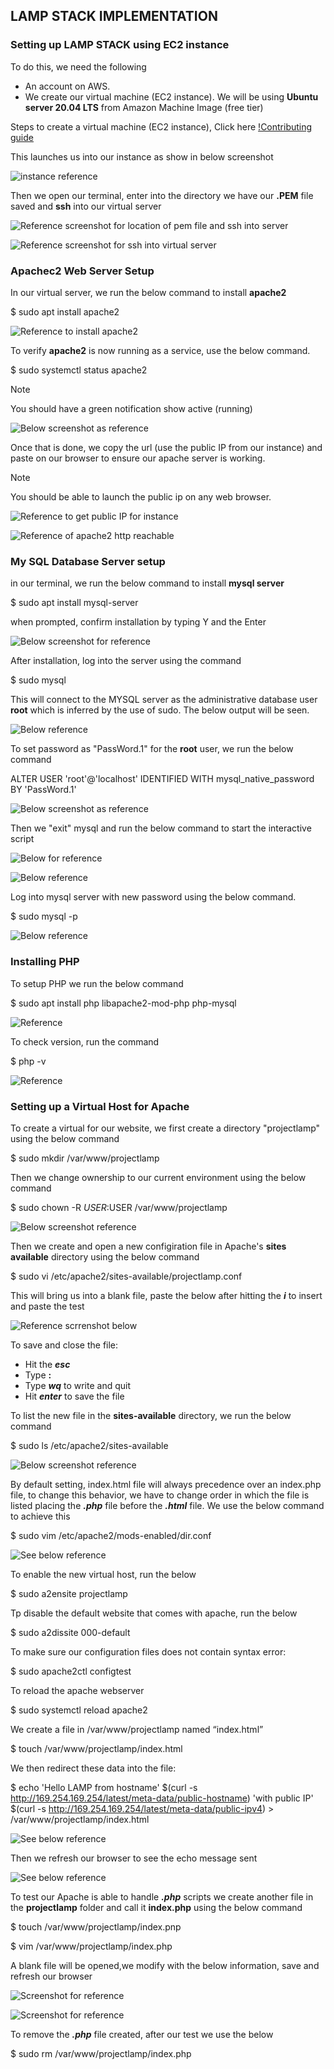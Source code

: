 ## LAMP STACK IMPLEMENTATION ##
### Setting up LAMP STACK using EC2 instance ###
To do this, we need the following 
- An account on AWS.
- We create our virtual machine (EC2 instance). We will be using **Ubuntu server 20.04 LTS** from Amazon Machine Image (free tier)

Steps to create a virtual machine (EC2 instance), Click here [!Contributing guide](Creating_Server_on_AWS.md)

This launches us into our instance as show in below screenshot

![instance reference](Images/EC2_instance.png)

Then we open our terminal, enter into the directory we have our **.PEM** file saved and **ssh** into our virtual server

![Reference screenshot for location of pem file and ssh into server](Images/PEM_key.png)

![Reference screenshot for ssh into virtual server](Images/ssh_EC2_instance.png)

### Apachec2 Web Server Setup ###

In our virtual server, we run the below command to install **apache2** 

$ sudo apt install apache2

![Reference to install apache2](Images/apache2.png)

To verify **apache2** is now running as a service, use the below command. 

$  sudo  systemctl status apache2
>[!Note]
>You should have a green notification show active (running)

![Below screenshot as reference](Images/apache2_install.png)

Once that is done, we copy the url (use the public IP from our instance) and paste on our browser to ensure our apache server is working. 
>[!Note]
>You should be able to launch the public ip on any web browser.

![Reference to get public IP for instance](Images/apache_ec2.png)

![Reference of apache2 http reachable](Images/apache_html.png)

### My SQL Database Server setup ###

in our terminal, we run the below command to install **mysql server**

$ sudo apt install mysql-server

when prompted, confirm installation by typing Y and the Enter

![Below screenshot for reference](Images/sqlserver_install.png)

After installation, log into the server using the command

$ sudo mysql

This will connect to the MYSQL server as the administrative database user **root** which is inferred by the use of sudo. The below output will be seen.

![Below reference](Images/sql_login.png)

To set password as "PassWord.1" for the **root** user, we run the below command

ALTER USER 'root'@'localhost' IDENTIFIED WITH mysql_native_password BY 'PassWord.1'

![Below screenshot as reference](Images/mysql_password.png)

Then we "exit" mysql and run the below command to start the interactive script

![Below for reference](Images/sql_interactive.png)

![Below reference](Images/sql_interactive2.png)

Log into mysql server with new password using the below command.

$ sudo mysql -p

![Below reference](Images/sql_test.png)

### Installing PHP ###

To setup PHP we run the below command

$ sudo apt install php libapache2-mod-php php-mysql

![Reference](Images/php_install.png)

To check version, run the command

$ php -v

![Reference](Images/php_version.png)

### Setting up a Virtual Host for Apache ###

To create a virtual for our website, we first create a directory "projectlamp" using the below command

$ sudo mkdir /var/www/projectlamp

Then we change ownership to our current environment using the below command

$ sudo chown -R $USER:$USER /var/www/projectlamp

![Below screenshot reference](Images/dir.png)

Then we create and open a new configiration file in Apache's **sites available** directory using the below command

$ sudo vi /etc/apache2/sites-available/projectlamp.conf

This will bring us into a blank file, paste the below after hitting the ***i*** to insert and paste the test

![Reference scrrenshot below](Images/php_apache.png)

To save and close the file:
- Hit the ***esc***
- Type **:**
- Type ***wq*** to write and quit
- Hit ***enter*** to save the file

To list the new file in the **sites-available** directory, we run the below command

$ sudo ls /etc/apache2/sites-available

![Below screenshot reference](Images/ls_apache.png)

By default setting, index.html file will always precedence over an index.php file, to change this behavior, we have to change order in which the file is listed placing the ***.php*** file before the ***.html*** file. We use the below command to achieve this

$ sudo vim /etc/apache2/mods-enabled/dir.conf

![See below reference](Images/index.png)

To enable the new virtual host, run the below

$ sudo a2ensite projectlamp

Tp disable the default website that comes with apache, run the below

$ sudo a2dissite 000-default

To make sure our configuration files does not contain syntax error:

$ sudo apache2ctl configtest

To reload the apache webserver

$ sudo systemctl reload apache2

We create a file in /var/www/projectlamp named “index.html”

$ touch /var/www/projectlamp/index.html

We then redirect these data into the file:

$ echo 'Hello LAMP from hostname' $(curl -s http://169.254.169.254/latest/meta-data/public-hostname) 'with public IP' $(curl -s http://169.254.169.254/latest/meta-data/public-ipv4) > /var/www/projectlamp/index.html

![See below reference](Images/apache_test.png)

Then we refresh our browser to see the echo message sent

![See below reference](Images/php_test.png)

To test our Apache is able to handle ***.php*** scripts we create another file in the **projectlamp** folder and call it **index.php** using the below command

$ touch /var/www/projectlamp/index.pnp

$ vim /var/www/projectlamp/index.php

A blank file will be opened,we modify with the below information, save and refresh our browser

![Screenshot for reference](Images/phpinfo.png)

![Screenshot for reference](Images/php_html.png)

To remove the ***.php*** file created, after our test we use the below 

$ sudo rm /var/www/projectlamp/index.php

